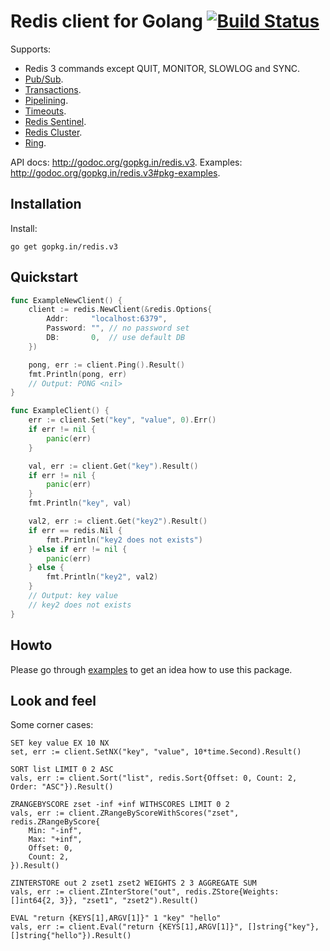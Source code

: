Redis client for Golang [![Build Status](https://travis-ci.org/go-redis/redis.png?branch=master)](https://travis-ci.org/go-redis/redis)
=======================

Supports:

- Redis 3 commands except QUIT, MONITOR, SLOWLOG and SYNC.
- [Pub/Sub](http://godoc.org/gopkg.in/redis.v3#example-PubSub).
- [Transactions](http://godoc.org/gopkg.in/redis.v3#example-Multi).
- [Pipelining](http://godoc.org/gopkg.in/redis.v3#example-Client-Pipelined).
- [Timeouts](http://godoc.org/gopkg.in/redis.v3#Options).
- [Redis Sentinel](http://godoc.org/gopkg.in/redis.v3#NewFailoverClient).
- [Redis Cluster](http://godoc.org/gopkg.in/redis.v3#NewClusterClient).
- [Ring](http://godoc.org/gopkg.in/redis.v3#NewRing).

API docs: http://godoc.org/gopkg.in/redis.v3.
Examples: http://godoc.org/gopkg.in/redis.v3#pkg-examples.

Installation
------------

Install:

    go get gopkg.in/redis.v3

Quickstart
----------

```go
func ExampleNewClient() {
	client := redis.NewClient(&redis.Options{
		Addr:     "localhost:6379",
		Password: "", // no password set
		DB:       0,  // use default DB
	})

	pong, err := client.Ping().Result()
	fmt.Println(pong, err)
	// Output: PONG <nil>
}

func ExampleClient() {
	err := client.Set("key", "value", 0).Err()
	if err != nil {
		panic(err)
	}

	val, err := client.Get("key").Result()
	if err != nil {
		panic(err)
	}
	fmt.Println("key", val)

	val2, err := client.Get("key2").Result()
	if err == redis.Nil {
		fmt.Println("key2 does not exists")
	} else if err != nil {
		panic(err)
	} else {
		fmt.Println("key2", val2)
	}
	// Output: key value
	// key2 does not exists
}
```

Howto
-----

Please go through [examples](http://godoc.org/gopkg.in/redis.v3#pkg-examples) to get an idea how to use this package.

Look and feel
-------------

Some corner cases:

    SET key value EX 10 NX
    set, err := client.SetNX("key", "value", 10*time.Second).Result()

    SORT list LIMIT 0 2 ASC
    vals, err := client.Sort("list", redis.Sort{Offset: 0, Count: 2, Order: "ASC"}).Result()

    ZRANGEBYSCORE zset -inf +inf WITHSCORES LIMIT 0 2
    vals, err := client.ZRangeByScoreWithScores("zset", redis.ZRangeByScore{
        Min: "-inf",
        Max: "+inf",
        Offset: 0,
        Count: 2,
    }).Result()

    ZINTERSTORE out 2 zset1 zset2 WEIGHTS 2 3 AGGREGATE SUM
    vals, err := client.ZInterStore("out", redis.ZStore{Weights: []int64{2, 3}}, "zset1", "zset2").Result()

    EVAL "return {KEYS[1],ARGV[1]}" 1 "key" "hello"
    vals, err := client.Eval("return {KEYS[1],ARGV[1]}", []string{"key"}, []string{"hello"}).Result()

